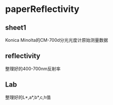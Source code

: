# paperReflectivity
## sheet1
Konica Minolta的CM-700d分光光度计原始测量数据
## reflectivity
整理好的400-700nm反射率
## Lab
整理好的L*,a*,b*,c,h值

